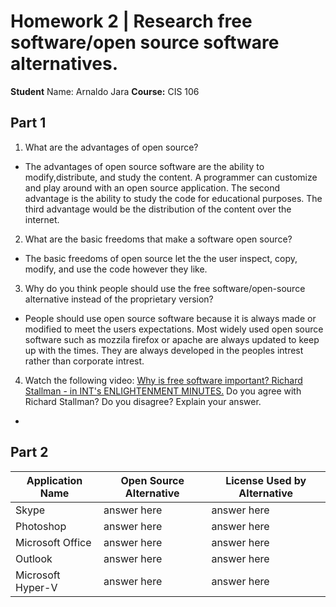 # Homework 2 | Research free software/open source software alternatives.
**Student** Name: Arnaldo Jara
**Course:** CIS 106

## Part 1
1. What are the advantages of open source?
- The advantages of open source software are the ability to modify,distribute, and study the content. A programmer can customize and play around with an open source application. The second advantage is the ability to study the code for educational purposes. The third advantage would be the distribution of the content over the internet.   
2. What are the basic freedoms that make a software open source?
- The basic freedoms of open source let the the user inspect, copy, modify, and use the code however they like.
3. Why do you think people should use the free software/open-source alternative instead of the proprietary version?
- People should use open source software because it is always made or modified to meet the users expectations. Most widely used open source software such as mozzila firefox or apache are always updated to keep up with the times. They are always developed in the peoples intrest rather than corporate intrest.  
4. Watch the following video: [Why is free software important? Richard Stallman - in INT's ENLIGHTENMENT MINUTES.](https://www.youtube.com/watch?v=ZPPikY3uLIQ) Do you agree with Richard Stallman? Do you disagree? Explain your answer. 
-  

## Part 2
| Application Name | Open Source Alternative | License Used by Alternative|
|------|-------|-------|
|Skype|answer here|answer here|
|Photoshop|answer here|answer here|
|Microsoft Office|answer here|answer here|
|Outlook|answer here|answer here|
|Microsoft Hyper-V|answer here|answer here|


